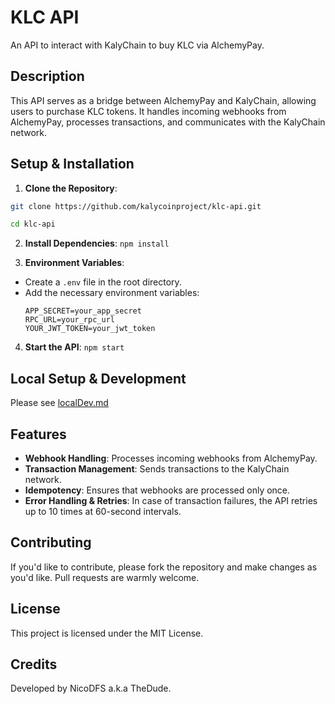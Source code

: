 # KLC API

An API to interact with KalyChain to buy KLC via AlchemyPay.

## Description

This API serves as a bridge between AlchemyPay and KalyChain, allowing users to purchase KLC tokens. It handles incoming webhooks from AlchemyPay, processes transactions, and communicates with the KalyChain network.

## Setup & Installation

1. **Clone the Repository**:
```bash
git clone https://github.com/kalycoinproject/klc-api.git
```
```bash
cd klc-api
```

2. **Install Dependencies**:
`npm install`


3. **Environment Variables**:
- Create a `.env` file in the root directory.
- Add the necessary environment variables:
  ```
  APP_SECRET=your_app_secret
  RPC_URL=your_rpc_url
  YOUR_JWT_TOKEN=your_jwt_token
  ```

4. **Start the API**:
`npm start`

## Local Setup & Development

Please see [localDev.md](docs/localDev.md)

## Features

- **Webhook Handling**: Processes incoming webhooks from AlchemyPay.
- **Transaction Management**: Sends transactions to the KalyChain network.
- **Idempotency**: Ensures that webhooks are processed only once.
- **Error Handling & Retries**: In case of transaction failures, the API retries up to 10 times at 60-second intervals.

## Contributing

If you'd like to contribute, please fork the repository and make changes as you'd like. Pull requests are warmly welcome.

## License

This project is licensed under the MIT License.

## Credits

Developed by NicoDFS a.k.a TheDude.
